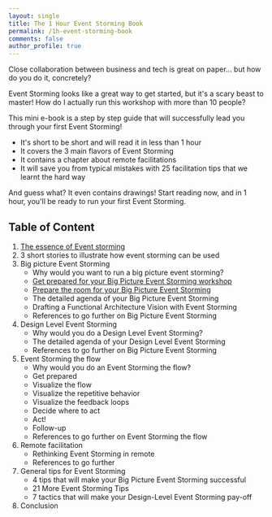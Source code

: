 ```yaml
---
layout: single
title: The 1 Hour Event Storming Book
permalink: /1h-event-storming-book
comments: false
author_profile: true
---
```

Close collaboration between business and tech is great on paper... but how do you do it, concretely?

Event Storming looks like a great way to get started, but it's a scary beast to master! How do I actually run this workshop with more than 10 people?

This mini e-book is a step by step guide that will successfully lead you through your first Event Storming!

* It's short to be short and will read it in less than 1 hour
* It covers the 3 main flavors of Event Storming
* It contains a chapter about remote facilitations
* It will save you from typical mistakes with 25 facilitation tips that we learnt the hard way

And guess what? It even contains drawings! Start reading now, and in 1 hour, you'll be ready to run your first Event Storming.

## Table of Content

1. [The essence of Event storming]({{site.url}}/foundations/essence-of-event-storming/)
2. 3 short stories to illustrate how event storming can be used
3. Big picture Event Storming
    - Why would you want to run a big picture event storming?
    - [Get prepared for your Big Picture Event Storming workshop]({{site.url}}/foundations/how-to-prepare-a-ddd-big-picture-event-storming-workshop/)
    - [Prepare the room for your Big Picture Event Storming]({{site.url}}/foundations/how-to-prepare-the-room-for-a-ddd-big-picture-event-storming/)
    - The detailed agenda of your Big Picture Event Storming
    - Drafting a Functional Architecture Vision with Event Storming
    - References to go further on Big Picture Event Storming
4. Design Level Event Storming
    - Why would you do a Design Level Event Storming?
    - The detailed agenda of your Design Level Event Storming
    - References to go further on Big Picture Event Storming
5. Event Storming the flow
    - Why would you do an Event Storming the flow?
    - Get prepared
    - Visualize the flow
    - Visualize the repetitive behavior
    - Visualize the feedback loops
    - Decide where to act
    - Act!
    - Follow-up
    - References to go further on Event Storming the flow
6. Remote facilitation
    - Rethinking Event Storming in remote
    - References to go further
7. General tips for Event Storming
    - 4 tips that will make your Big Picture Event Storming successful
    - 21 More Event Storming Tips
    - 7 tactics that will make your Design-Level Event Storming pay-off
8. Conclusion